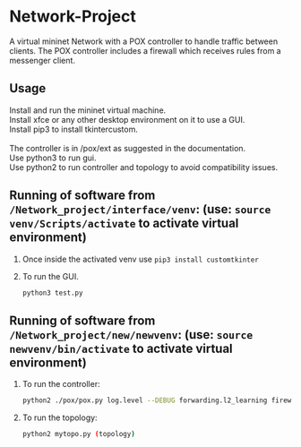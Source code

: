# Network-Project
A virtual mininet Network with a POX controller to handle traffic between clients. The POX controller includes a firewall which receives rules from a messenger client.

## Usage
Install and run the mininet virtual machine.\
Install xfce or any other desktop environment on it to use a GUI.\
Install pip3 to install tkintercustom.\
\
The controller is in /pox/ext as suggested in the documentation.\
Use python3 to run gui.\
Use python2 to run controller and topology to avoid compatibility issues.

## Running of software from ```/Network_project/interface/venv```: (use: ```source venv/Scripts/activate``` to activate virtual environment)
1. Once inside the activated venv use ```pip3 install customtkinter```
   
3. To run the GUI.
   ```bash
   python3 test.py 
   ```


## Running of software from ```/Network_project/new/newvenv```: (use: ```source newvenv/bin/activate``` to activate virtual environment)
1. To run the controller:
   ```bash
   python2 ./pox/pox.py log.level --DEBUG forwarding.l2_learning firewall2
   ```
   
3. To run the topology:
   ```bash
   python2 mytopo.py (topology)
   ```


